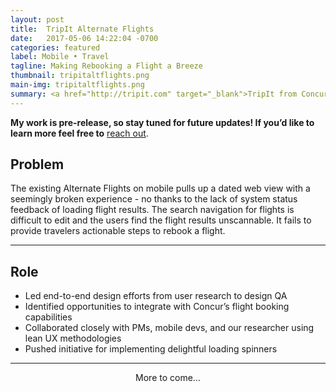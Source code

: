 ```yaml
---
layout: post
title:  TripIt Alternate Flights
date:   2017-05-06 14:22:04 -0700
categories: featured
label: Mobile • Travel
tagline: Making Rebooking a Flight a Breeze
thumbnail: tripitaltflights.png
main-img: tripitaltflights.png
summary: <a href="http://tripit.com" target="_blank">TripIt from Concur</a> organizes your flight, hotel, and car rental plans into a master trip itinerary. I’ve been reimagining Alternate Flights for native iOS and Android, a pro feature that helps users search and rebook flights. We're minimizing travel anxieties by getting business and leisure travelers to their destination on time.
---
```

<section class="project-body">
<p>
<b>My work is pre-release, so stay tuned for future updates! If you’d like to learn more feel free to</b> <a href="mailto:linrac@gmail.com">reach out</a>.
</p>
<h2>Problem</h2>
<p>
The existing Alternate Flights on mobile pulls up a dated web view with a seemingly broken experience - no thanks to the lack of system status feedback of loading flight results. The search navigation for flights is difficult to edit and the users find the flight results unscannable. It fails to provide travelers actionable steps to rebook a flight.
</p>
</section>
<hr>
<section class="project-body">
  <h2>Role</h2>
  <p>
  <ul>
  <li>Led end-to-end design efforts from user research to design QA</li>
  <li>Identified opportunities to integrate with Concur’s flight booking capabilities</li>
  <li>Collaborated closely with PMs, mobile devs, and our researcher using lean UX methodologies</li>
  <li>Pushed initiative for implementing delightful loading spinners</li>
  </ul>
  </p>
</section>
<hr>
<section class="project-body">
  <center>More to come...</center>
</section>